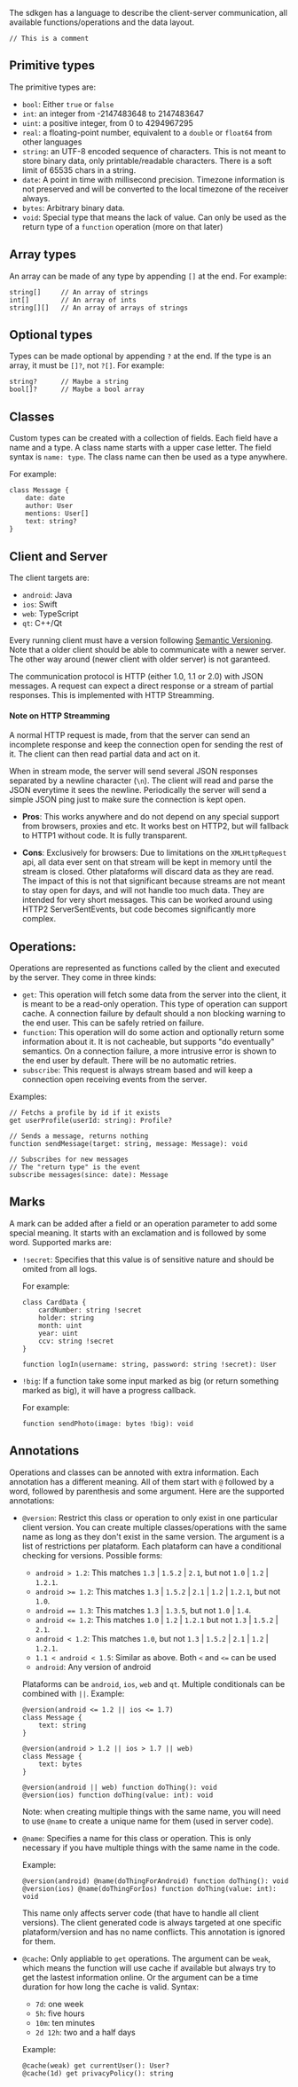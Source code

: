 The sdkgen has a language to describe the client-server communication, all available functions/operations and the data layout.

    // This is a comment

## Primitive types

The primitive types are:

- `bool`: Either `true` or `false`
- `int`: an integer from -2147483648 to 2147483647
- `uint`: a positive integer, from 0 to 4294967295
- `real`: a floating-point number, equivalent to a `double` or `float64` from other languages
- `string`: an UTF-8 encoded sequence of characters. This is not meant to store binary data, only printable/readable characters. There is a soft limit of 65535 chars in a string.
- `date`: A point in time with millisecond precision. Timezone information is not preserved and will be converted to the local timezone of the receiver always.
- `bytes`: Arbitrary binary data.
- `void`: Special type that means the lack of value. Can only be used as the return type of a `function` operation (more on that later)

## Array types

An array can be made of any type by appending `[]` at the end. For example:

    string[]     // An array of strings
    int[]        // An array of ints
    string[][]   // An array of arrays of strings

## Optional types

Types can be made optional by appending `?` at the end. If the type is an array, it must be `[]?`, not `?[]`. For example:

    string?      // Maybe a string
    bool[]?      // Maybe a bool array

## Classes

Custom types can be created with a collection of fields. Each field have a name and a type. A class name starts with a upper case letter. The field syntax is `name: type`. The class name can then be used as a type anywhere.

For example:

    class Message {
        date: date
        author: User
        mentions: User[]
        text: string?
    }

## Client and Server

The client targets are:

- `android`: Java
- `ios`: Swift
- `web`: TypeScript
- `qt`: C++/Qt

Every running client must have a version following [Semantic Versioning](https://semver.org/). Note that a older client should be able to communicate with a newer server. The other way around (newer client with older server) is not garanteed.

The communication protocol is HTTP (either 1.0, 1.1 or 2.0) with JSON messages. A request can expect a direct response or a stream of partial responses. This is implemented with HTTP Streamming.

#### Note on HTTP Streamming

A normal HTTP request is made, from that the server can send an incomplete response and keep the connection open for sending the rest of it. The client can then read partial data and act on it.

When in stream mode, the server will send several JSON responses separated by a newline character (`\n`). The client will read and parse the JSON everytime it sees the newline. Periodically the server will send a simple JSON ping just to make sure the connection is kept open.

- **Pros**: This works anywhere and do not depend on any special support from browsers, proxies and etc. It works best on HTTP2, but will fallback to HTTP1 without code. It is fully transparent.

- **Cons**: Exclusively for browsers: Due to limitations on the `XMLHttpRequest` api, all data ever sent on that stream will be kept in memory until the stream is closed. Other plataforms will discard data as they are read. The impact of this is not that significant because streams are not meant to stay open for days, and will not handle too much data. They are intended for very short messages. This can be worked around using HTTP2 ServerSentEvents, but code becomes significantly more complex.

## Operations:

Operations are represented as functions called by the client and executed by the server. They come in three kinds:

- `get`: This operation will fetch some data from the server into the client, it is meant to be a read-only operation. This type of operation can support cache. A connection failure by default should a non blocking warning to the end user. This can be safely retried on failure.
- `function`: This operation will do some action and optionally return some information about it. It is not cacheable, but supports "do eventually" semantics. On a connection failure, a more intrusive error is shown to the end user by default. There will be no automatic retries.
- `subscribe`: This request is always stream based and will keep a connection open receiving events from the server.

Examples:

    // Fetchs a profile by id if it exists
    get userProfile(userId: string): Profile?

    // Sends a message, returns nothing
    function sendMessage(target: string, message: Message): void

    // Subscribes for new messages
    // The "return type" is the event
    subscribe messages(since: date): Message

## Marks

A mark can be added after a field or an operation parameter to add some special meaning. It starts with an exclamation and is followed by some word. Supported marks are:

- `!secret`: Specifies that this value is of sensitive nature and should be omited from all logs.

  For example:

      class CardData {
          cardNumber: string !secret
          holder: string
          month: uint
          year: uint
          ccv: string !secret
      }

      function logIn(username: string, password: string !secret): User

- `!big`: If a function take some input marked as big (or return something marked as big), it will have a progress callback.

  For example:

      function sendPhoto(image: bytes !big): void

## Annotations

Operations and classes can be annoted with extra information. Each annotation has a different meaning. All of them start with `@` followed by a word, followed by parenthesis and some argument. Here are the supported annotations:

- `@version`: Restrict this class or operation to only exist in one particular client version. You can create multiple classes/operations with the same name as long as they don't exist in the same version. The argument is a list of restrictions per plataform. Each plataform can have a conditional checking for versions. Possible forms:
  - `android > 1.2`: This matches `1.3` | `1.5.2` | `2.1`, but not `1.0` | `1.2` | `1.2.1`.
  - `android >= 1.2`: This matches `1.3` | `1.5.2` | `2.1` | `1.2` | `1.2.1`, but not `1.0`.
  - `android == 1.3`: This matches `1.3` | `1.3.5`, but not `1.0` | `1.4`.
  - `android <= 1.2`: This matches `1.0` | `1.2` | `1.2.1` but not `1.3` | `1.5.2` | `2.1`.
  - `android < 1.2`: This matches `1.0`, but not `1.3` | `1.5.2` | `2.1` | `1.2` | `1.2.1`.
  - `1.1 < android < 1.5`: Similar as above. Both `<` and `<=` can be used
  - `android`: Any version of android

  Plataforms can be `android`, `ios`, `web` and `qt`. Multiple conditionals can be combined with `||`. Example:

      @version(android <= 1.2 || ios <= 1.7)
      class Message {
          text: string
      }

      @version(android > 1.2 || ios > 1.7 || web)
      class Message {
          text: bytes
      }

      @version(android || web) function doThing(): void
      @version(ios) function doThing(value: int): void

  Note: when creating multiple things with the same name, you will need to use `@name` to create a unique name for them (used in server code).

- `@name`: Specifies a name for this class or operation. This is only necessary if you have multiple things with the same name in the code.

  Example:

      @version(android) @name(doThingForAndroid) function doThing(): void
      @version(ios) @name(doThingForIos) function doThing(value: int): void

  This name only affects server code (that have to handle all client versions). The client generated code is always targeted at one specific plataform/version and has no name conflicts. This annotation is ignored for them.

- `@cache`: Only appliable to `get` operations. The argument can be `weak`, which means the function will use cache if available but always try to get the lastest information online. Or the argument can be a time duration for how long the cache is valid. Syntax:
  - `7d`: one week
  - `5h`: five hours
  - `10m`: ten minutes
  - `2d 12h`: two and a half days

  Example:

      @cache(weak) get currentUser(): User?
      @cache(1d) get privacyPolicy(): string
